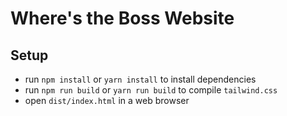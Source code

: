 # Where's the Boss Website
## Setup
- run `npm install` or `yarn install` to install dependencies
- run `npm run build` or `yarn run build` to compile `tailwind.css`
- open `dist/index.html` in a web browser